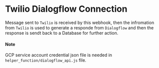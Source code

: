 # Twilio Dialogflow Connection
Message sent to `Twilio` is received by this webhook, then the infromation from `Twilio` is used to generate a responde from `Dialogflow` and then the response is sendt back to a Database for further action.

#### Note
GCP service account credential json file is needed in `helper_function/dialogflow_api.js` file.